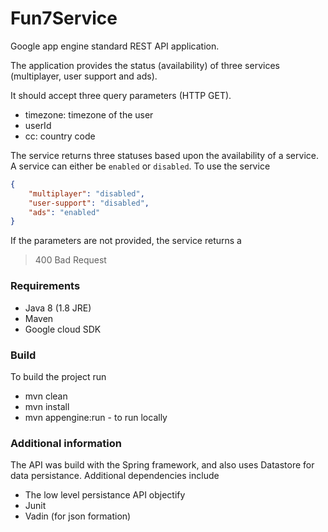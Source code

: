 # Fun7Service

Google app engine standard REST API application.

The application provides the status (availability) of three services (multiplayer, user support and ads). 

It should accept three query parameters (HTTP GET).
 - timezone: timezone of the user
 - userId 
 - cc: country code


The service returns three statuses based upon the availability of a service. A service can either be `enabled` or `disabled`.
To use the service
```json
{
    "multiplayer": "disabled",
    "user-support": "disabled",
    "ads": "enabled"
}
```

If the parameters are not provided, the service returns a
>400 Bad Request 

### Requirements

* Java 8 (1.8 JRE)
* Maven
* Google cloud SDK

### Build

To build the project run
 - mvn clean
 - mvn install
 - mvn appengine:run - to run locally

### Additional information

The API was build with the Spring framework, and also uses Datastore for data persistance.
Additional dependencies include
 - The low level persistance API objectify
 - Junit
 - Vadin (for json formation)

